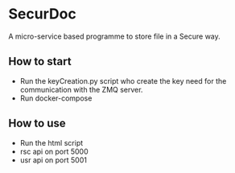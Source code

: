 # SecurDoc
A micro-service based programme to store file in a Secure way.

## How to start
- Run the keyCreation.py script who create the key need for the communication with the ZMQ server.
- Run docker-compose
    
## How to use 
- Run the html script
- rsc api on port 5000
- usr api on port 5001